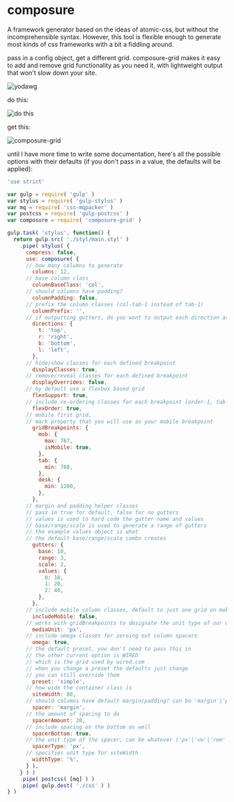 # composure

A framework generator based on the ideas of atomic-css, but without the incomprehensible syntax. However, this tool is flexible enough to generate most kinds of css frameworks with a bit a fiddling around.

pass in a config object, get a different grid. composure-grid makes it easy to add and remove grid functionality as you need it, with lightweight output that won't slow down your site.


![yodawg](https://i.imgflip.com/sig5d.jpg)

do this:

![do this](https://cloud.githubusercontent.com/assets/2379901/10447049/9f4aeab6-7135-11e5-90a2-776997f3fb8b.png)


get this:

![composure-grid](https://cloud.githubusercontent.com/assets/2379901/10570762/4ac2a6bc-75ec-11e5-960f-74199112cdf8.png)


until I have more time to write some documentation, here's all the possible options with their defaults (if you don't pass in a value, the defaults will be applied):

```javascript
'use strict'

var gulp = require( 'gulp' )
var stylus = require( 'gulp-stylus' )
var mq = require( 'css-mqpacker' )
var postcss = require( 'gulp-postcss' )
var composure = require( 'composure-grid' )

gulp.task( 'stylus', function() {
  return gulp.src( './styl/main.styl' )
    .pipe( stylus( {
      compress: false,
      use: composure( {
      // how many columns to generate
        columns: 12,
      // base column class
        columnBaseClass: 'col',
      // should columns have padding?
        columnPadding: false,
      // prefix the column classes (col-tab-1 instead of tab-1)
        columnPrefix: '',
      // if outputting gutters, do you want to output each direction as well?
        directions: {
          t: 'top',
          r: 'right',
          b: 'bottom',
          l: 'left',
        },
      // hide/show classes for each defined breakpoint
        displayClasses: true,
      // remove/reveal classes for each defined breakpoint
        displayOverrides: false,
      // by default use a flexbox based grid
        flexSupport: true,
      // include re-ordering classes for each breakpoint (order-1, tab-order-2, etc)
        flexOrder: true,
      // mobile first grid,
      // mark property that you will use as your mobile breakpoint
        gridBreakpoints: {
          mob: {
            max: 767,
            isMobile: true,
          },
          tab: {
            min: 768,
          },
          desk: {
            min: 1200,
          },
        },
      // margin and padding helper classes
      // pass in true for default, false for no gutters
      // values is used to hard code the gutter name and values
      // base/range/scale is used to generate a range of gutters
      // the example values object is what
      // the default base/range/scale combo creates
        gutters: {
          base: 10,
          range: 3,
          scale: 2,
          values: {
            0: 10,
            1: 20,
            2: 40,
          },
        },
      // include mobile column classes, default to just one grid on mobile
        includeMobile: false,
      // works with gridBreakpoints to designate the unit type of our min/max values
        mediaUnit: 'px',
      // include omega classes for zeroing out column spacers
        omega: true,
      // the default preset, you don't need to pass this in
      // the other current option is WIRED
      // which is the grid used by wired.com
      // when you change a preset the defaults just change
      // you can still override them
        preset: 'simple',
      // how wide the container class is
        siteWidth: 80,
      // should columns have default margin/padding? can be 'margin'|'padding'|false
        spacer: 'margin',
      // the amount of spacing to do
        spacerAmount: 20,
      // include spacing on the bottom as well
        spacerBottom: true,
      // the unit type of the spacer, can be whatever ('px'|'vw'|'rem'|'%' etc)
        spacerType: 'px',
      // specifies unit type for siteWidth
        widthType: '%',
      } ),
    } ) )
    .pipe( postcss( [mq] ) )
    .pipe( gulp.dest( './css' ) )
} )
```


